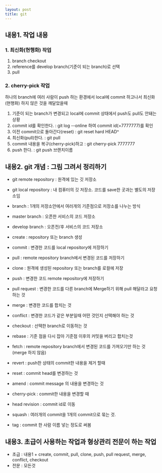```yaml
---
layout: post
title: git
---
```


## 내용1. 작업 내용
### 1. 최신화(현행화) 작업
1) branch checkout
2) reference를 develop branch(기준이 되는 branch)로 선택
3) pull

### 2. cherry-pick 작업
하나의 branch에 여러 사람이 push 하는 환경에서 local에 commit 하고나서 최신화(현행화) 하지 않은 것을 깨달았을때
1) 기준이 되는 branch가 변경되고 local에 commit 상태에서 push도 pull도 안돼는 상황
2) commit id를 확인한다. : git log --online 하여 commit id(=7777777)를 확인
3) 이전 commit으로 돌아간다(reset) : git reset hard HEAD^
4) 최신화(pull)한다. : git pull
5) commit 내용을 복구(cherry-pick)하고 : git cherry-pick 7777777
6) push 한다. : git push 브랜치이름

## 내용2. git 개념 : 그림 그려서 정리하기
- git remote repository : 원격에 있는 깃 저장소
- git local repository : 내 컴퓨터의 깃 저장소. 코드를 save한 곳과는 별도의 저장소임
- branch : 1개의 저장소안에서 여러개의 기준점으로 저장소를 나누는 방식
- master branch : 오픈한 서비스의 코드 저장소
- develop branch : 오픈전/후 서비스의 코드 저장소
- create : repository 또는 branch 생성
- commit : 변경한 코드를 local repository에 저장하기
- pull : remote repository branch에서 변경된 코드를 저장하기
- clone : 원격에 생성된 repository 또는 branch를 로컬에 저장
- push : 변경한 코드 remote repository에 저장하기
- pull request : 변경한 코드를 다른 branch에 Merge하기 위해 pull 해달라고 요청하는 것
- merge : 변경한 코드를 합치는 것
- conflict : 변경한 코드가 같은 부분일때 어떤 것인지 선택해야 하는 것
- checkout : 선택한 branch로 이동하는 것

- rebase : 기준 점을 다시 잡아 기준점 이후의 커밋을 버리고 합치는것
- fetch : remote repository branch에서 변경된 코드를 가져오기만 하는 것(merge 하지 않음)
- revert : push한 상태의 commit한 내용을 제거 할때
- reset : commit head를 변경하는 것
- amend : commit message 의 내용을 변경하는 것
- cherry-pick : commit한 내용을 변경할 때
- head revision : commit id로 이동
- squash : 여러개의 commit을 1개의 commit으로 묶는 것.
- tag : commit 한 사람 이름 넣는 정도로 써봄

## 내용3. 초급이 사용하는 작업과 형상관리 전문이 하는 작업
- 초급 : 내용1 + create, commit, pull, clone, push, pull request, merge, conflict, checkout
- 전문 : 모든것
